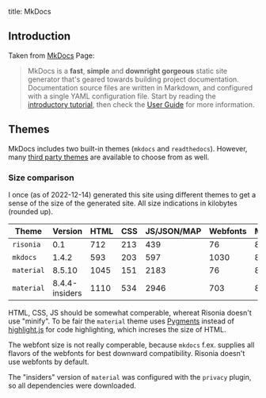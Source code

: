 title: MkDocs

## Introduction

Taken from [MkDocs](https://www.mkdocs.org/) Page:

> MkDocs is a **fast**, **simple** and **downright gorgeous** static site generator that's geared
> towards building project documentation. Documentation source files are written in Markdown, and
> configured with a single YAML configuration file. Start by reading the 
> [introductory tutorial](https://www.mkdocs.org/getting-started/),
> then check the [User Guide](https://www.mkdocs.org/user-guide/) for more information.

## Themes

MkDocs includes two built-in themes (`mkdocs` and `readthedocs`). 
However, many [third party themes](https://github.com/mkdocs/mkdocs/wiki/MkDocs-Themes) are available to choose from as well.

### Size comparison

I once (as of 2022-12-14) generated this site using different themes to get a sense of the size of the generated site.
All size indications in kilobytes (rounded up).

Theme | Version | HTML | CSS | JS/JSON/MAP | Webfonts | Miscellaneous | Total
---- | ---- | ---- | ---- | ---- | ---- | ---- | ----
`risonia` | 0.1 | 712 | 213 | 439 | 76 | 807 | 2247
`mkdocs` | 1.4.2 | 593 | 203 | 597 | 1030 | 803 | 3226
`material` | 8.5.10 | 1045 | 151 | 2183 | 76 | 801 | 4256
`material` | 8.4.4-insiders | 1110 | 534 | 2946 | 703 | 801 | 6094

HTML, CSS, JS should be somewhat comperable, whereat Risonia doesn't use "minify".
To be fair the `material` theme uses [Pygments](https://pygments.org/)
instead of [highlight.js](https://highlightjs.org/) for code highlighting, which increses the size of HTML.

The webfont size is not really comperable, because `mkdocs` f.ex. supplies all flavors of the webfonts for best downward compatibility.
Risonia doesn't use webfonts by default.

The "insiders" version of `material` was configured with the `privacy` plugin,
so all dependencies were downloaded.